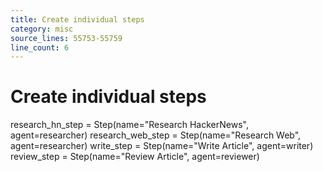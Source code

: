```yaml
---
title: Create individual steps
category: misc
source_lines: 55753-55759
line_count: 6
---
```


# Create individual steps
research_hn_step = Step(name="Research HackerNews", agent=researcher)
research_web_step = Step(name="Research Web", agent=researcher)
write_step = Step(name="Write Article", agent=writer)
review_step = Step(name="Review Article", agent=reviewer)

